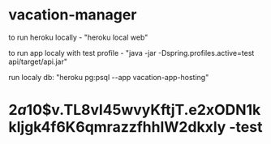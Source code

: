 # vacation-manager

to run heroku locally - "heroku local web"

to run app localy with test profile - "java -jar -Dspring.profiles.active=test api/target/api.jar"

run localy db: "heroku pg:psql --app vacation-app-hosting"

# $2a$10$v.TL8vl45wvyKftjT.e2xODN1kkljgk4f6K6qmrazzfhhlW2dkxly -test